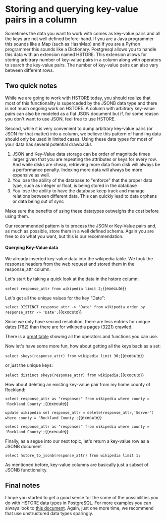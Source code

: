 # Storing and querying key-value pairs in a column

Sometimes the data you want to work with comes as key-value pairs and all the keys are not well defined before-hand. If you 
are a Java programmer this sounds like a Map (such as HashMap) and if you are a Python programmer this sounds like a Dictionary.
Postgresql allows you to handle this data with an extension named HSTORE. This extension allows for storing arbitrary number 
of key-value pairs in a column along with operators to search the key-value pairs. The number of key-value pairs can also 
vary between different rows.

## Two quick notes

While we are going to work with HSTORE today, you should realize that most of this functionality is superceded by the JSONB 
data type and there is not much ongoing work on HSTORE. A column with arbitrary key-value pairs can also be modeled as a 
flat JSON document but if, for some reason you don't want to use JSON, feel free to use HSTORE. 

Second, while it is very convenient to dump arbitrary key-value pairs (or JSON for that matter) into a column, we believe this
pattern of handling data should only be used in limited cases. Using these data types for most of your data has several 
potential drawbacks

1. JSON and Key-Value data storage can be order of magnitude times larger given that you are repeating the attributes or keys 
for every row. And while disks are cheap, retrieving more data from disk will always be a performance penalty. Indexing more 
data will always be more expensive as well.  
1. You lose the ability of the database to "enforce" that the proper data type, such as integer or float, is being stored 
in the database
1. You lose the ability to have the database keep track and manage relations between different data. This can quickly lead
to data orphans or data being out of sync
   

Make sure the benefits of using these datatypes outweighs the cost before using them.

Our recommended pattern is to process the JSON or Key-Value pairs and, as much as possible, store them in a well defined 
schema. Again you are free to do what you want, but this is our recommendation.

#### Querying Key-Value data
We already inserted key-value data into the wikipedia table. We took the response headers from the web request and stored them 
in the response_attr column. 

Let's start by taking a quick look at the data in the hstore column:

```select response_attr from wikipedia limit 2;```{{execute}}

Let's get all the unique values for the key "Date":

```select DISTINCT response_attr -> 'Date' from wikipedia order by response_attr -> 'Date';```{{execute}}

Since we only have second resolution, there are less entries for unique dates (762) than there are for wikipedia pages (3221)
crawled.

There is a [great table](https://www.postgresql.org/docs/11/hstore.html#id-1.11.7.25.5) showing all the operators and 
functions you can use. 

Now let's have some more fun, how about getting all the keys back as a set:

```select skeys(response_attr) from wikipedia limit 30;```{{execute}}

or just the unique keys:

```select distinct skeys(response_attr) from wikipedia;```{{execute}}

How about deleting an existing key-value pair from my home county of Rockland:

```select response_attr as "responses" from wikipedia where county = 'Rockland County';```{{execute}}

```update wikipedia set response_attr = delete(response_attr,'Server') where county = 'Rockland County';```{{execute}}

```select response_attr as "responses" from wikipedia where county = 'Rockland County';```{{execute}}

Finally, as a segue into our next topic, let's return a key-value row as a JSONB document

```select hstore_to_jsonb(response_attr) from wikipedia limit 1;```

As mentioned before, key-value columns are basically just a subset of JSONB functionality. 

## Final notes

I hope you started to get a good sense for the some of the possibilities you do with HSTORE data types in PostgreSQL. For 
more examples you can always look to [this document](http://www.postgresqltutorial.com/postgresql-hstore/). 
Again, just one more time, we recommend that use unstructured data types sparingly.  